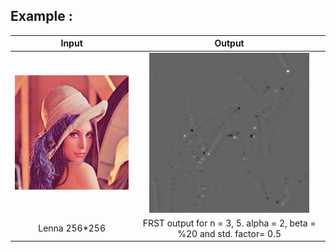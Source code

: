  ##  Example :
Input   |  Output
:-------------------------:|:-------------------------:
<img src="./images/lenna.jpg">  |  <img src="./images/lennaFRST.jpg">
Lenna 256*256  |FRST output for n = 3, 5. alpha = 2, beta = %20 and std. factor= 0.5
